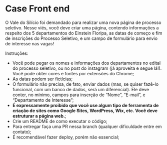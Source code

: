 # Case Front end

O Vale do Silício foi demandado para realizar uma nova página de processo seletivo. Nesse viés, você deve criar uma página, contendo informações a respeito dos 5 departamentos do Einstein Floripa, as datas de começo e fim de inscrições do Processo Seletivo, e um campo de formulário para envio de interesse nas vagas!

Instruções:

- Você pode pegar os nomes e informações dos departamentos no edital do processo seletivo, ou no post do instagram (já aproveita e segue lá!). Você pode obter cores   e fontes por extensões do Chrome;
- As datas podem ser fictícias;
- O formulário não precisa, de fato, enviar dados (mas, se quiser fazê-lo funcional, com um banco de dados, será um diferencial). Ele deve conter, no mínimo, campos   para inserção de “Nome”, “E-mail”, e “Departamento de Interesse”;
- **É expressamente proibido que você use algum tipo de ferramenta de criação de sites como Google Sites, WordPress, Wix, etc. Você deve estruturar a página web.**;
- Crie um README de como executar o código;
- Para entregar faça uma PR nessa branch (qualquer dificuldade entre em contato);
- É recomendável fazer deploy, porém não essencial;
